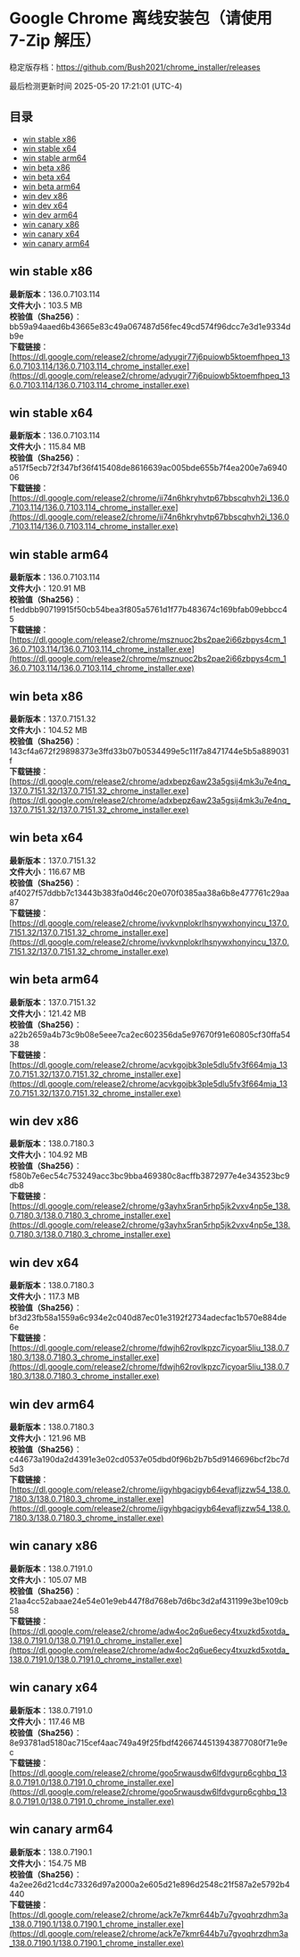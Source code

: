# Google Chrome 离线安装包（请使用 7-Zip 解压）
稳定版存档：<https://github.com/Bush2021/chrome_installer/releases>

最后检测更新时间
2025-05-20 17:21:01 (UTC-4)

## 目录
* [win stable x86](https://github.com/Bush2021/chrome_installer?tab=readme-ov-file#win-stable-x86)
* [win stable x64](https://github.com/Bush2021/chrome_installer?tab=readme-ov-file#win-stable-x64)
* [win stable arm64](https://github.com/Bush2021/chrome_installer?tab=readme-ov-file#win-stable-arm64)
* [win beta x86](https://github.com/Bush2021/chrome_installer?tab=readme-ov-file#win-beta-x86)
* [win beta x64](https://github.com/Bush2021/chrome_installer?tab=readme-ov-file#win-beta-x64)
* [win beta arm64](https://github.com/Bush2021/chrome_installer?tab=readme-ov-file#win-beta-arm64)
* [win dev x86](https://github.com/Bush2021/chrome_installer?tab=readme-ov-file#win-dev-x86)
* [win dev x64](https://github.com/Bush2021/chrome_installer?tab=readme-ov-file#win-dev-x64)
* [win dev arm64](https://github.com/Bush2021/chrome_installer?tab=readme-ov-file#win-dev-arm64)
* [win canary x86](https://github.com/Bush2021/chrome_installer?tab=readme-ov-file#win-canary-x86)
* [win canary x64](https://github.com/Bush2021/chrome_installer?tab=readme-ov-file#win-canary-x64)
* [win canary arm64](https://github.com/Bush2021/chrome_installer?tab=readme-ov-file#win-canary-arm64)

## win stable x86
**最新版本**：136.0.7103.114  
**文件大小**：103.5 MB  
**校验值（Sha256）**：bb59a94aaed6b43665e83c49a067487d56fec49cd574f96dcc7e3d1e9334db9e  
**下载链接**：[https://dl.google.com/release2/chrome/adyugir77j6puiowb5ktoemfhpeq_136.0.7103.114/136.0.7103.114_chrome_installer.exe](https://dl.google.com/release2/chrome/adyugir77j6puiowb5ktoemfhpeq_136.0.7103.114/136.0.7103.114_chrome_installer.exe)  

## win stable x64
**最新版本**：136.0.7103.114  
**文件大小**：115.84 MB  
**校验值（Sha256）**：a517f5ecb72f347bf36f415408de8616639ac005bde655b7f4ea200e7a694006  
**下载链接**：[https://dl.google.com/release2/chrome/ii74n6hkryhvtp67bbscqhvh2i_136.0.7103.114/136.0.7103.114_chrome_installer.exe](https://dl.google.com/release2/chrome/ii74n6hkryhvtp67bbscqhvh2i_136.0.7103.114/136.0.7103.114_chrome_installer.exe)  

## win stable arm64
**最新版本**：136.0.7103.114  
**文件大小**：120.91 MB  
**校验值（Sha256）**：f1eddbb90719915f50cb54bea3f805a5761d1f77b483674c169bfab09ebbcc45  
**下载链接**：[https://dl.google.com/release2/chrome/msznuoc2bs2pae2i66zbpys4cm_136.0.7103.114/136.0.7103.114_chrome_installer.exe](https://dl.google.com/release2/chrome/msznuoc2bs2pae2i66zbpys4cm_136.0.7103.114/136.0.7103.114_chrome_installer.exe)  

## win beta x86
**最新版本**：137.0.7151.32  
**文件大小**：104.52 MB  
**校验值（Sha256）**：143cf4a672f29898373e3ffd33b07b0534499e5c11f7a8471744e5b5a889031f  
**下载链接**：[https://dl.google.com/release2/chrome/adxbepz6aw23a5gsij4mk3u7e4nq_137.0.7151.32/137.0.7151.32_chrome_installer.exe](https://dl.google.com/release2/chrome/adxbepz6aw23a5gsij4mk3u7e4nq_137.0.7151.32/137.0.7151.32_chrome_installer.exe)  

## win beta x64
**最新版本**：137.0.7151.32  
**文件大小**：116.67 MB  
**校验值（Sha256）**：af4027f57ddbb7c13443b383fa0d46c20e070f0385aa38a6b8e477761c29aa87  
**下载链接**：[https://dl.google.com/release2/chrome/ivvkvnplokrlhsnywxhonyincu_137.0.7151.32/137.0.7151.32_chrome_installer.exe](https://dl.google.com/release2/chrome/ivvkvnplokrlhsnywxhonyincu_137.0.7151.32/137.0.7151.32_chrome_installer.exe)  

## win beta arm64
**最新版本**：137.0.7151.32  
**文件大小**：121.42 MB  
**校验值（Sha256）**：a22b2659a4b73c9b08e5eee7ca2ec602356da5e97670f91e60805cf30ffa5438  
**下载链接**：[https://dl.google.com/release2/chrome/acvkgojbk3ple5dlu5fv3f664mja_137.0.7151.32/137.0.7151.32_chrome_installer.exe](https://dl.google.com/release2/chrome/acvkgojbk3ple5dlu5fv3f664mja_137.0.7151.32/137.0.7151.32_chrome_installer.exe)  

## win dev x86
**最新版本**：138.0.7180.3  
**文件大小**：104.92 MB  
**校验值（Sha256）**：f580b7e6ec54c753249acc3bc9bba469380c8acffb3872977e4e343523bc9db8  
**下载链接**：[https://dl.google.com/release2/chrome/g3ayhx5ran5rhp5jk2vxv4np5e_138.0.7180.3/138.0.7180.3_chrome_installer.exe](https://dl.google.com/release2/chrome/g3ayhx5ran5rhp5jk2vxv4np5e_138.0.7180.3/138.0.7180.3_chrome_installer.exe)  

## win dev x64
**最新版本**：138.0.7180.3  
**文件大小**：117.3 MB  
**校验值（Sha256）**：bf3d23fb58a1559a6c934e2c040d87ec01e3192f2734adecfac1b570e884de6e  
**下载链接**：[https://dl.google.com/release2/chrome/fdwjh62rovlkpzc7icyoar5liu_138.0.7180.3/138.0.7180.3_chrome_installer.exe](https://dl.google.com/release2/chrome/fdwjh62rovlkpzc7icyoar5liu_138.0.7180.3/138.0.7180.3_chrome_installer.exe)  

## win dev arm64
**最新版本**：138.0.7180.3  
**文件大小**：121.96 MB  
**校验值（Sha256）**：c44673a190da2d4391e3e02cd0537e05dbd0f96b2b7b5d9146696bcf2bc7d5d3  
**下载链接**：[https://dl.google.com/release2/chrome/iigyhbgacigyb64evafljzzw54_138.0.7180.3/138.0.7180.3_chrome_installer.exe](https://dl.google.com/release2/chrome/iigyhbgacigyb64evafljzzw54_138.0.7180.3/138.0.7180.3_chrome_installer.exe)  

## win canary x86
**最新版本**：138.0.7191.0  
**文件大小**：105.07 MB  
**校验值（Sha256）**：21aa4cc52abaae24e54e01e9eb447f8d768eb7d6bc3d2af431199e3be109cb58  
**下载链接**：[https://dl.google.com/release2/chrome/adw4oc2q6ue6ecy4txuzkd5xotda_138.0.7191.0/138.0.7191.0_chrome_installer.exe](https://dl.google.com/release2/chrome/adw4oc2q6ue6ecy4txuzkd5xotda_138.0.7191.0/138.0.7191.0_chrome_installer.exe)  

## win canary x64
**最新版本**：138.0.7191.0  
**文件大小**：117.46 MB  
**校验值（Sha256）**：8e93781ad5180ac715cef4aac749a49f25fbdf4266744513943877080f71e9ec  
**下载链接**：[https://dl.google.com/release2/chrome/goo5rwausdw6lfdvgurp6cghbq_138.0.7191.0/138.0.7191.0_chrome_installer.exe](https://dl.google.com/release2/chrome/goo5rwausdw6lfdvgurp6cghbq_138.0.7191.0/138.0.7191.0_chrome_installer.exe)  

## win canary arm64
**最新版本**：138.0.7190.1  
**文件大小**：154.75 MB  
**校验值（Sha256）**：4a2ee26d21cd4c73326d97a2000a2e605d21e896d2548c21f587a2e5792b4440  
**下载链接**：[https://dl.google.com/release2/chrome/ack7e7kmr644b7u7gvoqhrzdhm3a_138.0.7190.1/138.0.7190.1_chrome_installer.exe](https://dl.google.com/release2/chrome/ack7e7kmr644b7u7gvoqhrzdhm3a_138.0.7190.1/138.0.7190.1_chrome_installer.exe)  

